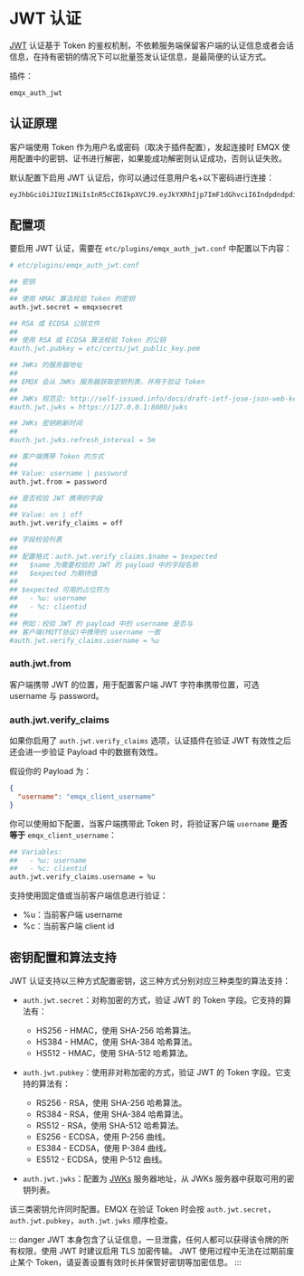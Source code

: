 # JWT 认证

[JWT](https://jwt.io/) 认证基于 Token 的鉴权机制，不依赖服务端保留客户端的认证信息或者会话信息，在持有密钥的情况下可以批量签发认证信息，是最简便的认证方式。

插件：

```bash
emqx_auth_jwt
```

## 认证原理

客户端使用 Token 作为用户名或密码（取决于插件配置），发起连接时 EMQX 使用配置中的密钥、证书进行解密，如果能成功解密则认证成功，否则认证失败。

默认配置下启用 JWT 认证后，你可以通过任意用户名+以下密码进行连接：

```bash
eyJhbGciOiJIUzI1NiIsInR5cCI6IkpXVCJ9.eyJkYXRhIjp7ImF1dGhvciI6IndpdndpdiIsInNpdGUiOiJodHRwczovL3dpdndpdi5jb20ifSwiZXhwIjoxNTgyMjU1MzYwNjQyMDAwMCwiaWF0IjoxNTgyMjU1MzYwfQ.FdyAx2fYahm6h3g47m88ttyINzptzKy_speimyUcma4
```


## 配置项

要启用 JWT 认证，需要在 `etc/plugins/emqx_auth_jwt.conf` 中配置以下内容：

```bash
# etc/plugins/emqx_auth_jwt.conf

## 密钥
##
## 使用 HMAC 算法校验 Token 的密钥
auth.jwt.secret = emqxsecret

## RSA 或 ECDSA 公钥文件
##
## 使用 RSA 或 ECDSA 算法校验 Token 的公钥
#auth.jwt.pubkey = etc/certs/jwt_public_key.pem

## JWKs 的服务器地址
##
## EMQX 会从 JWKs 服务器获取密钥列表，并用于验证 Token
##
## JWKs 规范见: http://self-issued.info/docs/draft-ietf-jose-json-web-key.html
#auth.jwt.jwks = https://127.0.0.1:8080/jwks

## JWKs 密钥刷新时间
##
#auth.jwt.jwks.refresh_interval = 5m

## 客户端携带 Token 的方式
##
## Value: username | password
auth.jwt.from = password

## 是否校验 JWT 携带的字段
##
## Value: on | off
auth.jwt.verify_claims = off

## 字段校验列表
##
## 配置格式：auth.jwt.verify_claims.$name = $expected
##   $name 为需要校验的 JWT 的 payload 中的字段名称
##   $expected 为期待值
##
## $expected 可用的占位符为
##   - %u: username
##   - %c: clientid
##
## 例如：校验 JWT 的 payload 中的 username 是否与
## 客户端(MQTT协议)中携带的 username 一致
#auth.jwt.verify_claims.username = %u
```

### auth.jwt.from

客户端携带 JWT 的位置，用于配置客户端 JWT 字符串携带位置，可选 username 与 password。

### auth.jwt.verify_claims

如果你启用了 `auth.jwt.verify_claims` 选项，认证插件在验证 JWT 有效性之后还会进一步验证 Payload 中的数据有效性。

假设你的 Payload 为：

```json
{
  "username": "emqx_client_username"
}
```

你可以使用如下配置，当客户端携带此 Token 时，将验证客户端 `username` **是否等于** `emqx_client_username`：

```bash
## Variables:
##   - %u: username
##   - %c: clientid
auth.jwt.verify_claims.username = %u
```

支持使用固定值或当前客户端信息进行验证：
- %u：当前客户端 username
- %c：当前客户端 client id


## 密钥配置和算法支持

JWT 认证支持以三种方式配置密钥，这三种方式分别对应三种类型的算法支持：

- `auth.jwt.secret`：对称加密的方式，验证 JWT 的 Token 字段。它支持的算法有：
    - HS256 - HMAC，使用 SHA-256 哈希算法。
    - HS384 - HMAC，使用 SHA-384 哈希算法。
    - HS512 - HMAC，使用 SHA-512 哈希算法。

- `auth.jwt.pubkey`：使用非对称加密的方式，验证 JWT 的 Token 字段。它支持的算法有：
    - RS256 - RSA，使用 SHA-256 哈希算法。
    - RS384 - RSA，使用 SHA-384 哈希算法。
    - RS512 - RSA，使用 SHA-512 哈希算法。
    - ES256 - ECDSA，使用 P-256 曲线。
    - ES384 - ECDSA，使用 P-384 曲线。
    - ES512 - ECDSA，使用 P-512 曲线。

- `auth.jwt.jwks`：配置为 [JWKs](http://self-issued.info/docs/draft-ietf-jose-json-web-key.html) 服务器地址，从 JWKs 服务器中获取可用的密钥列表。


该三类密钥允许同时配置。EMQX 在验证 Token 时会按 `auth.jwt.secret`，`auth.jwt.pubkey`，`auth.jwt.jwks` 顺序检查。


::: danger 
JWT 本身包含了认证信息，一旦泄露，任何人都可以获得该令牌的所有权限，使用 JWT 时建议启用 TLS 加密传输。
JWT 使用过程中无法在过期前废止某个 Token，请妥善设置有效时长并保管好密钥等加密信息。
:::

